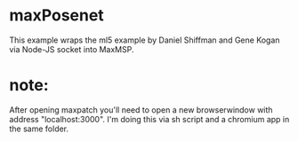 # maxPosenet

This example wraps the ml5 example by Daniel Shiffman and Gene Kogan via Node-JS socket into MaxMSP.

# note:

After opening maxpatch you'll need to open a new browserwindow with address "localhost:3000".
I'm doing this via sh script and a chromium app in the same folder.



